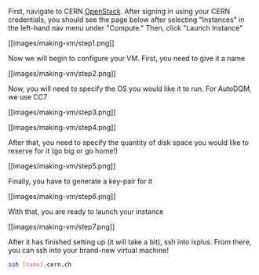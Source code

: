 First, navigate to CERN [OpenStack](https://openstack.cern.ch/project/instances/). After signing in using your CERN credentials, you should see the page below after selecting "Instances" in the left-hand nav menu under "Compute." Then, click "Launch Instance"

[[images/making-vm/step1.png]]

Now we will begin to configure your VM. First, you need to give it a name

[[images/making-vm/step2.png]]

Now, you will need to specify the OS you would like it to run. For AutoDQM, we use CC7

[[images/making-vm/step3.png]]

[[images/making-vm/step4.png]]

After that, you need to specify the quantity of disk space you would like to reserve for it (go big or go home!)

[[images/making-vm/step5.png]]

Finally, you have to generate a key-pair for it

[[images/making-vm/step6.png]]

With that, you are ready to launch your instance

[[images/making-vm/step7.png]]

After it has finished setting up (it will take a bit), ssh into lxplus. From there, you can ssh into your brand-new virtual machine!

```bash
ssh [name].cern.ch
```